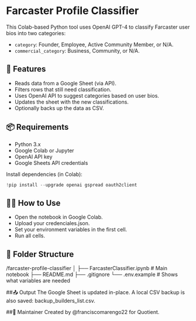 # Farcaster Profile Classifier

This Colab-based Python tool uses OpenAI GPT-4 to classify Farcaster user bios into two categories:
- `category`: Founder, Employee, Active Community Member, or N/A.
- `commercial_category`: Business, Community, or N/A.

## 🚀 Features

- Reads data from a Google Sheet (via API).
- Filters rows that still need classification.
- Uses OpenAI API to suggest categories based on user bios.
- Updates the sheet with the new classifications.
- Optionally backs up the data as CSV.

## 📦 Requirements

- Python 3.x
- Google Colab or Jupyter
- OpenAI API key
- Google Sheets API credentials

Install dependencies (in Colab):

```python
!pip install --upgrade openai gspread oauth2client
```

## 🧑‍💻 How to Use
- Open the notebook in Google Colab.
- Upload your credenciales.json.
- Set your environment variables in the first cell.
- Run all cells.

## 📁 Folder Structure
/farcaster-profile-classifier
│
├── FarcasterClassifier.ipynb        # Main notebook
├── README.md
├── .gitignore
└── .env.example                     # Shows what variables are needed

##📤 Output
The Google Sheet is updated in-place.
A local CSV backup is also saved: backup_builders_list.csv.

##👤 Maintainer
Created by @franciscomarengo22 for Quotient.
